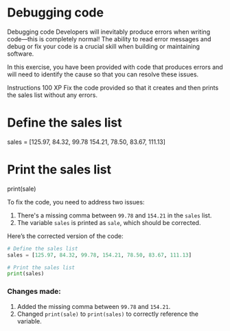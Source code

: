 # Debugging code

Debugging code
Developers will inevitably produce errors when writing code—this is completely normal! The ability to read error messages and debug or fix your code is a crucial skill when building or maintaining software.

In this exercise, you have been provided with code that produces errors and will need to identify the cause so that you can resolve these issues.

Instructions
100 XP
Fix the code provided so that it creates and then prints the sales list without any errors.

# Define the sales list
sales = [125.97, 84.32, 99.78 154.21, 78.50, 83.67, 111.13]

# Print the sales list
print(sale)

To fix the code, you need to address two issues:
1. There's a missing comma between `99.78` and `154.21` in the `sales` list.
2. The variable `sales` is printed as `sale`, which should be corrected.

Here’s the corrected version of the code:

```python
# Define the sales list
sales = [125.97, 84.32, 99.78, 154.21, 78.50, 83.67, 111.13]

# Print the sales list
print(sales)
```

### Changes made:
1. Added the missing comma between `99.78` and `154.21`.
2. Changed `print(sale)` to `print(sales)` to correctly reference the variable.